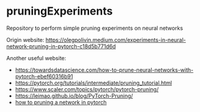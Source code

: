 # pruningExperiments
Repository to perform simple pruning experiments on neural networks

Origin website: https://olegpolivin.medium.com/experiments-in-neural-network-pruning-in-pytorch-c18d5b771d6d

Another useful website:
- https://towardsdatascience.com/how-to-prune-neural-networks-with-pytorch-ebef60316b91
- https://pytorch.org/tutorials/intermediate/pruning_tutorial.html
- https://www.scaler.com/topics/pytorch/pytorch-pruning/
- https://leimao.github.io/blog/PyTorch-Pruning/
- [how to pruning a network in pytorch](https://www.google.com/search?q=how+to+pruning+a+network+in+pytorch&sca_esv=345267d81bec8f30&sxsrf=ADLYWIL8CH8iT8rMgjjRgoD_tNffwWhWHA%3A1716131137465&ei=QRVKZtLaG6SfseMP1caCkAk&oq=how+to&gs_lp=Egxnd3Mtd2l6LXNlcnAiBmhvdyB0byoCCAEyBBAjGCcyBBAjGCcyBBAjGCcyCBAAGIAEGMsBMggQABiABBjLATILEC4YgAQY1AIYywEyCBAAGIAEGMsBMggQABiABBjLATIIEAAYgAQYywEyCBAAGIAEGMsBSMcaUABY5ghwAHgBkAEBmAHuAqAB4RKqAQMzLTe4AQPIAQD4AQGYAgagAv4PwgIFEAAYgATCAgsQLhiABBjRAxjHAcICChAuGIAEGEMYigXCAgoQABiABBhDGIoFmAMAkgcDMy02oAfkUQ&sclient=gws-wiz-serp) 
